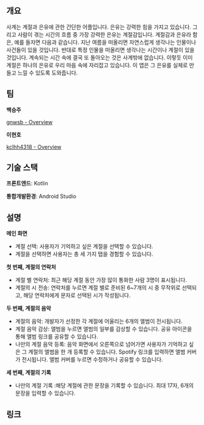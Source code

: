 ## 개요

사계는 계절과 은유에 관한 간단한 어플입니다.
은유는 강력한 힘을 가지고 있습니다.
그리고 사람이 겪는 시간의 흐름 중 가장 강력한 은유는 계절감입니다.
계절감과 은유라 함은, 예를 들자면 다음과 같습니다.
지난 여름을 떠올리면 자연스럽게 생각나는 인물이나 사건들이 있을 것입니다.
반대로 특정 인물을 떠올리면 생각나는 시간이나 계절이 있을 것입니다.
계속되는 시간 속에 결국 또 돌아오는 것은 사계밖에 없습니다.
이렇듯 이미 계절은 하나의 은유로 우리 마음 속에 자리잡고 있습니다.
이 앱은 그 은유를 실체로 만들고 느낄 수 있도록 도와줍니다.

## 팀

**백승주** 

[gnwsb - Overview](https://github.com/gnwsb)

**이현호** 

[kclhh4318 - Overview](https://github.com/kclhh4318)

## 기술 스택

**프론트엔드**: Kotlin

**통합개발환경**: Android Studio

## 설명

**메인 화면**

- 계절 선택: 사용자가 기억하고 싶은 계절을 선택할 수 있습니다.
- 계절을 선택하면 사용자는 총 세 가지 탭을 경험할 수 있습니다.

**첫 번째, 계절의 연락처**

- 계절 별 연락처: 최근 해당 계절 동안 가장 많이 통화한 사람 3명이 표시됩니다.
- 계절의 시 전송: 연락처를 누르면 계절 별로 준비된 6~7개의 시 중 무작위로 선택되고, 해당 연락처에게 문자로 선택된 시가 작성됩니다.

**두 번째, 계절의 음악**

- 계절의 음악: 개발자가 선정한 각 계절에 어울리는 6개의 앨범이 전시됩니다.
- 계절 음악 감상: 앨범을 누르면 앨범의 일부를 감상할 수 있습니다. 공유 아이콘을 통해 앨범 링크를 공유할 수 있습니다.
- 나만의 계절 음악 등록: 음악 화면에서 오른쪽으로 넘어가면 사용자가 기억하고 싶은 그 계절의 앨범을 한 개 등록할 수 있습니다. Spotify 링크를 입력하면 앨범 커버가 전시됩니다. 앨범 커버를 누르면 수정하거나 공유할 수 있습니다.

**세 번째, 계절의 기록**

- 나만의 계절 기록 :해당 계절에 관한 문장을 기록할 수 있습니다. 최대 17자, 6개의 문장을 입력할 수 있습니다.

## 링크
